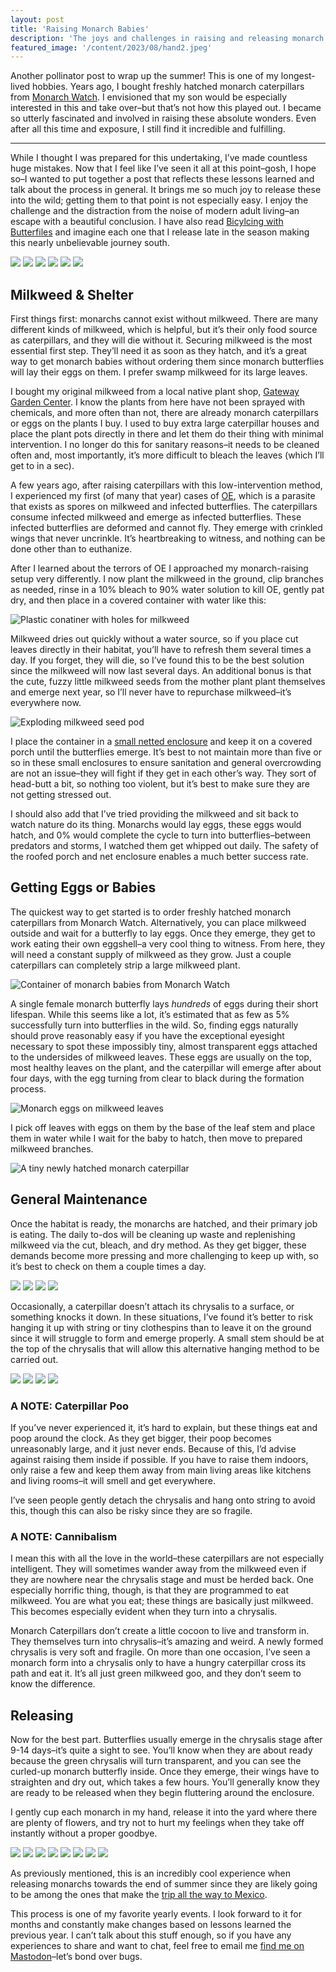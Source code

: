 ```yaml
---
layout: post
title: 'Raising Monarch Babies'
description: 'The joys and challenges in raising and releasing monarch butteflies.'
featured_image: '/content/2023/08/hand2.jpeg'
---
```

Another pollinator post to wrap up the summer! This is one of my longest-lived hobbies. Years ago, I bought freshly hatched monarch caterpillars from [Monarch Watch](https://monarchwatch.org/). I envisioned that my son would be especially interested in this and take over–but that’s not how this played out. I became so utterly fascinated and involved in raising these absolute wonders. Even after all this time and exposure, I still find it incredible and fulfilling. 

<hr />

While I thought I was prepared for this undertaking, I’ve made countless huge mistakes. Now that I feel like I’ve seen it all at this point–gosh, I hope so–I wanted to put together a post that reflects these lessons learned and talk about the process in general. It brings me so much joy to release these into the wild; getting them to that point is not especially easy. I enjoy the challenge and the distraction from the noise of modern adult living–an escape with a beautiful conclusion. I have also read [Bicylcing with Butterfiles](https://bookshop.org/p/books/bicycling-with-butterflies-my-10-201-mile-journey-following-the-monarch-migration-sara-dykman/14823116) and imagine each one that I release late in the season making this nearly unbelievable journey south. 

<div class="gallery" data-columns="2">
  <img src="/content/2023/08/hand1.JPG">
  <img src="/content/2023/08/hand2.jpeg">
  <img src="/content/2023/08/hand3.jpeg">
  <img src="/content/2023/08/hand5.JPG">
  <img src="/content/2023/08/hand6.jpeg">
  <img src="/content/2023/08/hand7.jpeg">
</div>

## Milkweed & Shelter
First things first: monarchs cannot exist without milkweed. There are many different kinds of milkweed, which is helpful, but it’s their only food source as caterpillars, and they will die without it. Securing milkweed is the most essential first step. They’ll need it as soon as they hatch, and it’s a great way to get monarch babies without ordering them since monarch butterflies will lay their eggs on them. I prefer swamp milkweed for its large leaves. 

I bought my original milkweed from a local native plant shop, [Gateway Garden Center](https://www.gatewaygardens.com/). I know the plants from here have not been sprayed with chemicals, and more often than not, there are already monarch caterpillars or eggs on the plants I buy. I used to buy extra large caterpillar houses and place the plant pots directly in there and let them do their thing with minimal intervention. I no longer do this for sanitary reasons–it needs to be cleaned often and, most importantly, it’s more difficult to bleach the leaves (which I’ll get to in a sec). 

A few years ago, after raising caterpillars with this low-intervention method, I experienced my first (of many that year) cases of [OE](https://www.monarchparasites.org/oe), which is a parasite that exists as spores on milkweed and infected butterflies. The caterpillars consume infected milkweed and emerge as infected butterflies. These infected butterflies are deformed and cannot fly. They emerge with crinkled wings that never uncrinkle. It’s heartbreaking to witness, and nothing can be done other than to euthanize. 

After I learned about the terrors of OE I approached my monarch-raising setup very differently. I now plant the milkweed in the ground, clip branches as needed, rinse in a 10% bleach to 90% water solution to kill OE, gently pat dry, and then place in a covered container with water like this:

![Plastic conatiner with holes for milkweed](/content/2023/08/container.jpg)

Milkweed dries out quickly without a water source, so if you place cut leaves directly in their habitat, you’ll have to refresh them several times a day. If you forget, they will die, so I’ve found this to be the best solution since the milkweed will now last several days. An additional bonus is that the cute, fuzzy little milkweed seeds from the mother plant plant themselves and emerge next year, so I’ll never have to repurchase milkweed–it’s everywhere now. 

![Exploding milkweed seed pod](/content/2023/08/milkweed-seeds.JPG)

I place the container in a [small netted enclosure](https://www.amazon.com/Insect-Butterfly-Habitat-Terrarium-Polyester/dp/B07PQVTW9C/ref=asc_df_B07PQVTW9C/?tag=&linkCode=df0&hvadid=343269712304&hvpos=&hvnetw=g&hvrand=16520357288669115978&hvpone=&hvptwo=&hvqmt=&hvdev=c&hvdvcmdl=&hvlocint=&hvlocphy=9007479&hvtargid=pla-733325012311&ref=&adgrpid=69726068875&th=1) and keep it on a covered porch until the butterflies emerge. It’s best to not maintain more than five or so in these small enclosures to ensure sanitation and general overcrowding are not an issue–they will fight if they get in each other’s way. They sort of head-butt a bit, so nothing too violent, but it’s best to make sure they are not getting stressed out.   

I should also add that I’ve tried providing the milkweed and sit back to watch nature do its thing. Monarchs would lay eggs, these eggs would hatch, and 0% would complete the cycle to turn into butterflies–between predators and storms, I watched them get whipped out daily. The safety of the roofed porch and net enclosure enables a much better success rate. 

## Getting Eggs or Babies
The quickest way to get started is to order freshly hatched monarch caterpillars from Monarch Watch. Alternatively, you can place milkweed outside and wait for a butterfly to lay eggs. Once they emerge, they get to work eating their own eggshell–a very cool thing to witness. From here, they will need a constant supply of milkweed as they grow. Just a couple caterpillars can completely strip a large milkweed plant.  

![Container of monarch babies from Monarch Watch](/content/2023/08/bought-babies.jpg)

A single female monarch butterfly lays *hundreds* of eggs during their short lifespan. While this seems like a lot, it’s estimated that as few as 5% successfully turn into butterflies in the wild. So, finding eggs naturally should prove reasonably easy if you have the exceptional eyesight necessary to spot these impossibly tiny, almost transparent eggs attached to the undersides of milkweed leaves. These eggs are usually on the top, most healthy leaves on the plant, and the caterpillar will emerge after about four days, with the egg turning from clear to black during the formation process. 

![Monarch eggs on milkweed leaves](/content/2023/08/eggs.jpg)

I pick off leaves with eggs on them by the base of the leaf stem and place them in water while I wait for the baby to hatch, then move to prepared milkweed branches. 

![A tiny newly hatched monarch caterpillar](/content/2023/08/baby.JPG)

## General Maintenance 
Once the habitat is ready, the monarchs are hatched, and their primary job is eating. The daily to-dos will be cleaning up waste and replenishing milkweed via the cut, bleach, and dry method. As they get bigger, these demands become more pressing and more challenging to keep up with, so it’s best to check on them a couple times a day. 

<div class="gallery" data-columns="2">
  <img src="/content/2023/08/caterpillar-large1.jpeg">
  <img src="/content/2023/08/caterpillars-large2.jpeg">
  <img src="/content/2023/08/caterpillars-large3.jpg">
  <img src="/content/2023/08/caterpillars1.jpeg">
</div>

Occasionally, a caterpillar doesn’t attach its chrysalis to a surface, or something knocks it down. In these situations, I’ve found it’s better to risk hanging it up with string or tiny clothespins than to leave it on the ground since it will struggle to form and emerge properly. A small stem should be at the top of the chrysalis that will allow this alternative hanging method to be carried out.

<div class="gallery" data-columns="2">
  <img src="/content/2023/08/jshape.jpeg">
  <img src="/content/2023/08/jshape2.JPG">
  <img src="/content/2023/08/ready1.JPG">
  <img src="/content/2023/08/crinkle2.JPG">
</div>

### A NOTE: Caterpillar Poo
If you’ve never experienced it, it’s hard to explain, but these things eat and poop around the clock. As they get bigger, their poop becomes unreasonably large, and it just never ends. Because of this, I’d advise against raising them inside if possible. If you have to raise them indoors, only raise a few and keep them away from main living areas like kitchens and living rooms–it will smell and get everywhere. 

I’ve seen people gently detach the chrysalis and hang onto string to avoid this, though this can also be risky since they are so fragile.  

### A NOTE: Cannibalism 
I mean this with all the love in the world–these caterpillars are not especially intelligent. They will sometimes wander away from the milkweed even if they are nowhere near the chrysalis stage and must be herded back. One especially horrific thing, though, is that they are programmed to eat milkweed. You are what you eat; these things are basically just milkweed. This becomes especially evident when they turn into a chrysalis. 

Monarch Caterpillars don’t create a little cocoon to live and transform in. They themselves turn into chrysalis–it’s amazing and weird. A newly formed chrysalis is very soft and fragile. On more than one occasion, I’ve seen a monarch form into a chrysalis only to have a hungry caterpillar cross its path and eat it. It’s all just green milkweed goo, and they don’t seem to know the difference.  

## Releasing 
Now for the best part. Butterflies usually emerge in the chrysalis stage after 9-14 days–it’s quite a sight to see. You’ll know when they are about ready because the green chrysalis will turn transparent, and you can see the curled-up monarch butterfly inside. Once they emerge, their wings have to straighten and dry out, which takes a few hours. You’ll generally know they are ready to be released when they begin fluttering around the enclosure.

I gently cup each monarch in my hand, release it into the yard where there are plenty of flowers, and try not to hurt my feelings when they take off instantly without a proper goodbye. 

<div class="gallery" data-columns="2">
  <img src="/content/2023/08/flower1.jpeg">
  <img src="/content/2023/08/flower2.jpeg">
  <img src="/content/2023/08/flower3.JPG">
  <img src="/content/2023/08/flower4.jpeg">
  <img src="/content/2023/08/flower5.jpeg">
  <img src="/content/2023/08/flower6.JPG">
  <img src="/content/2023/08/flower7.JPG">
  <img src="/content/2023/08/flower8.JPG">
</div>

As previously mentioned, this is an incredibly cool experience when releasing monarchs towards the end of summer since they are likely going to be among the ones that make the [trip all the way to Mexico](https://monarchjointventure.org/monarch-biology/monarch-migration#:~:text=Each%20fall%2C%20North%20American%20monarchs,is%20to%20the%20California%20coast.).

This process is one of my favorite yearly events. I look forward to it for months and constantly make changes based on lessons learned the previous year. I can’t talk about this stuff enough, so if you have any experiences to share and want to chat, feel free to email me [find me on Mastodon](https://mastodon.yupgup.com/@joni)–let’s bond over bugs.

